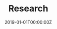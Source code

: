---
date: "2019-01-01T00:00:00Z"
summary: My research interests and projects
title: "Research"
type: widget_page
aliases: [bio]
---